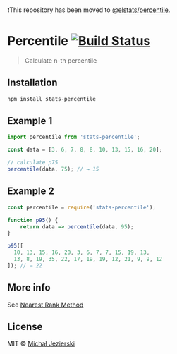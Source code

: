 ❗This repository has been moved to [@elstats/percentile](https://github.com/elstats/percentile).

# Percentile [![Build Status](https://travis-ci.org/msn0/stats-percentile.svg?branch=master)](http://travis-ci.org/msn0/stats-percentile)

> Calculate n-th percentile

## Installation

```sh
npm install stats-percentile
```

## Example 1

```js
import percentile from 'stats-percentile';

const data = [3, 6, 7, 8, 8, 10, 13, 15, 16, 20];

// calculate p75
percentile(data, 75); // → 15
```

## Example 2

```js
const percentile = require('stats-percentile');

function p95() {
    return data => percentile(data, 95);
}

p95([
  10, 13, 15, 16, 20, 3, 6, 7, 7, 15, 19, 13,
  13, 8, 19, 35, 22, 17, 19, 19, 12, 21, 9, 9, 12
]); // → 22
```

## More info

See [Nearest Rank Method](http://en.wikipedia.org/wiki/Percentile#The_Nearest_Rank_method)

## License

MIT &copy; [Michał Jezierski](https://pl.linkedin.com/in/jezierskimichal)
